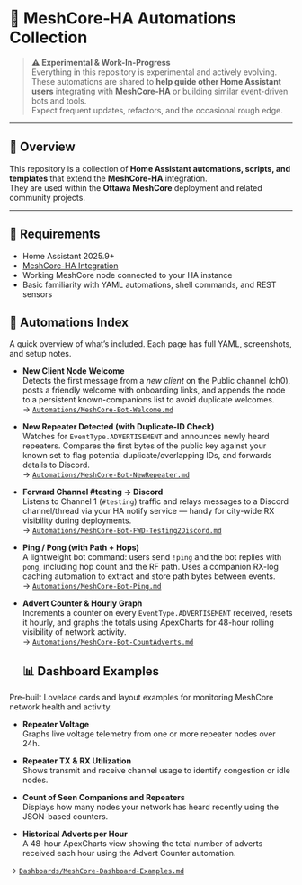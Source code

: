 # 🧠 MeshCore-HA Automations Collection

> **⚠️ Experimental & Work-In-Progress**  
> Everything in this repository is experimental and actively evolving.  
> These automations are shared to **help guide other Home Assistant users** integrating with **MeshCore-HA** or building similar event-driven bots and tools.  
> Expect frequent updates, refactors, and the occasional rough edge.

---

## 📘 Overview

This repository is a collection of **Home Assistant automations, scripts, and templates** that extend the **MeshCore-HA** integration.  
They are used within the **Ottawa MeshCore** deployment and related community projects.

---

## 🧰 Requirements

- Home Assistant 2025.9+  
- [MeshCore-HA Integration](https://github.com/MeshCoreCanada/meshcore-ha)  
- Working MeshCore node connected to your HA instance  
- Basic familiarity with YAML automations, shell commands, and REST sensors  


## 🧩 Automations Index

A quick overview of what’s included. Each page has full YAML, screenshots, and setup notes.

- **New Client Node Welcome**  
  Detects the first message from a *new client* on the Public channel (ch0), posts a friendly welcome with onboarding links, and appends the node to a persistent known-companions list to avoid duplicate welcomes.  
  → [`Automations/MeshCore-Bot-Welcome.md`](Automations/MeshCore-Bot-Welcome.md)

- **New Repeater Detected (with Duplicate-ID Check)**  
  Watches for `EventType.ADVERTISEMENT` and announces newly heard repeaters. Compares the first bytes of the public key against your known set to flag potential duplicate/overlapping IDs, and forwards details to Discord.  
  → [`Automations/MeshCore-Bot-NewRepeater.md`](Automations/MeshCore-Bot-NewRepeater.md)

- **Forward Channel #testing → Discord**  
  Listens to Channel 1 (`#testing`) traffic and relays messages to a Discord channel/thread via your HA notify service — handy for city-wide RX visibility during deployments.  
  → [`Automations/MeshCore-Bot-FWD-Testing2Discord.md`](Automations/MeshCore-Bot-FWD-Testing2Discord.md)

- **Ping / Pong (with Path + Hops)**  
  A lightweight bot command: users send `!ping` and the bot replies with `pong`, including hop count and the RF path. Uses a companion RX-log caching automation to extract and store path bytes between events.  
  → [`Automations/MeshCore-Bot-Ping.md`](Automations/MeshCore-Bot-Ping.md)

- **Advert Counter & Hourly Graph**  
  Increments a counter on every `EventType.ADVERTISEMENT` received, resets it hourly, and graphs the totals using ApexCharts for 48-hour rolling visibility of network activity.  
  → [`Automations/MeshCore-Bot-CountAdverts.md`](Automations/MeshCore-Bot-CountAdverts.md)

  ## 📊 Dashboard Examples

Pre-built Lovelace cards and layout examples for monitoring MeshCore network health and activity.

- **Repeater Voltage**  
  Graphs live voltage telemetry from one or more repeater nodes over 24h.

- **Repeater TX & RX Utilization**  
  Shows transmit and receive channel usage to identify congestion or idle nodes.

- **Count of Seen Companions and Repeaters**  
  Displays how many nodes your network has heard recently using the JSON-based counters.

- **Historical Adverts per Hour**  
  A 48-hour ApexCharts view showing the total number of adverts received each hour using the Advert Counter automation.

→ [`Dashboards/MeshCore-Dashboard-Examples.md`](Dashboards/MeshCore-Dashboard-Examples.md)